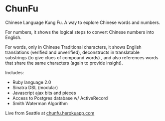ChunFu
======

Chinese Language Kung Fu. A way to explore Chinese words and numbers.

For numbers, it shows the logical steps to convert Chinese numbers into English.

For words, only in Chinese Traditional characters, it shows English translations (verified and unverified), deconstructs in translatable substrings (to give clues of compound words) , and also references words that share the same characters (again to provide insight).

Includes:

* Ruby language 2.0
* Sinatra DSL (modular)
* Javascript ajax bits and pieces
* Access to Postgres database w/ ActiveRecord
* Smith Waterman Algorithm

Live from Seattle at [chunfu.herokuapp.com](http://chunfu.herokuapp.com)